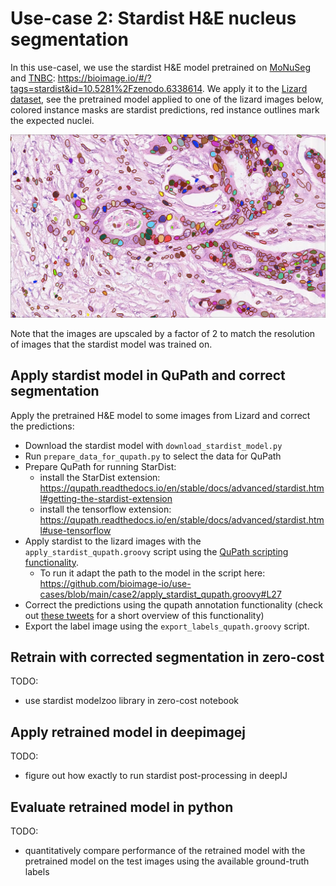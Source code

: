# Use-case 2: Stardist H&E nucleus segmentation

In this use-casel, we use the stardist H&E model pretrained on [MoNuSeg](https://monuseg.grand-challenge.org/Data/) and [TNBC](https://zenodo.org/record/1175282#.X6mwG9so-CN): https://bioimage.io/#/?tags=stardist&id=10.5281%2Fzenodo.6338614.
We apply it to the [Lizard dataset](https://warwick.ac.uk/fac/cross_fac/tia/data/lizard/), see the pretrained model applied to one of the lizard images below, colored instance masks are stardist predictions, red instance outlines mark the expected nuclei.

<img src="images/stardist_he_lizard.png" alt="drawing" width="800"/>

Note that the images are upscaled by a factor of 2 to match the resolution of images that the stardist model was trained on.

## Apply stardist model in QuPath and correct segmentation

Apply the pretrained H&E model to some images from Lizard and correct the predictions:
- Download the stardist model with `download_stardist_model.py`
- Run `prepare_data_for_qupath.py` to select the data for QuPath
- Prepare QuPath for running StarDist:
  - install the StarDist extension: https://qupath.readthedocs.io/en/stable/docs/advanced/stardist.html#getting-the-stardist-extension
  - install the tensorflow extension: https://qupath.readthedocs.io/en/stable/docs/advanced/stardist.html#use-tensorflow
- Apply stardist to the lizard images with the `apply_stardist_qupath.groovy` script using the [QuPath scripting functionality](https://qupath.readthedocs.io/en/stable/docs/scripting/workflows_to_scripts.html#running-a-script-for-a-single-image). 
  - To run it adapt the path to the model in the script here: https://github.com/bioimage-io/use-cases/blob/main/case2/apply_stardist_qupath.groovy#L27
- Correct the predictions using the qupath annotation functionality (check out [these tweets](https://twitter.com/petebankhead/status/1295965136646176768) for a short overview of this functionality)
- Export the label image using the `export_labels_qupath.groovy` script.

## Retrain with corrected segmentation in zero-cost

TODO:
- use stardist modelzoo library in zero-cost notebook

## Apply retrained model in deepimagej

TODO:
- figure out how exactly to run stardist post-processing in deepIJ

## Evaluate retrained model in python

TODO:
- quantitatively compare performance of the retrained model with the pretrained model on the test images using the available ground-truth labels
